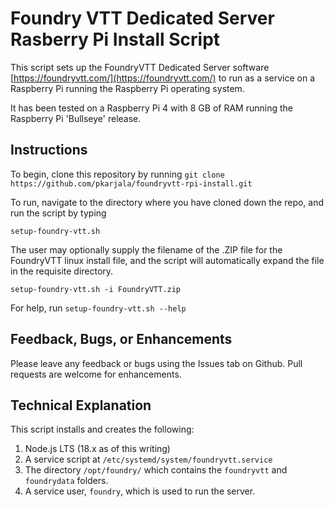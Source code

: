 # Foundry VTT Dedicated Server Rasberry Pi Install Script

This script sets up the FoundryVTT Dedicated Server software [https://foundryvtt.com/](https://foundryvtt.com/) to run as a service
on a Raspberry Pi running the Raspberry Pi operating system.

It has been tested on a Raspberry Pi 4 with 8 GB of RAM running the Raspberry Pi 'Bullseye' release.

## Instructions

To begin, clone this repository by running `git clone https://github.com/pkarjala/foundryvtt-rpi-install.git`

To run, navigate to the directory where you have cloned down the repo, and run the script by typing

`setup-foundry-vtt.sh`

The user may optionally supply the filename of the .ZIP file for the FoundryVTT linux install file, and the script will
automatically expand the file in the requisite directory. 

`setup-foundry-vtt.sh -i FoundryVTT.zip`

For help, run `setup-foundry-vtt.sh --help`

## Feedback, Bugs, or Enhancements

Please leave any feedback or bugs using the Issues tab on Github.  Pull requests are welcome for enhancements.


## Technical Explanation

This script installs and creates the following:

1. Node.js LTS (18.x as of this writing)
2. A service script at `/etc/systemd/system/foundryvtt.service`
3. The directory `/opt/foundry/` which contains the `foundryvtt` and `foundrydata` folders.
4. A service user, `foundry`, which is used to run the server.
